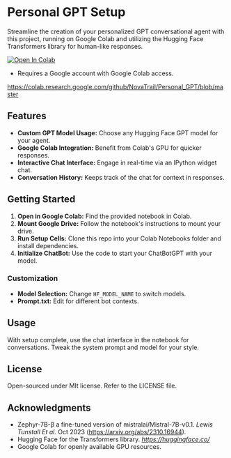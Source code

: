 # Personal GPT Setup

Streamline the creation of your personalized GPT conversational agent with this project, running on Google Colab and utilizing the Hugging Face Transformers library for human-like responses.

[![Open In Colab](https://colab.research.google.com/assets/colab-badge.svg)](https://colab.research.google.com/github/googlecolab/colabtools/blob/master/notebooks/colab-github-demo.ipynb)
- Requires a Google account with Google Colab access.

https://colab.research.google.com/github/NovaTrail/Personal_GPT/blob/master
  
## Features

- **Custom GPT Model Usage:** Choose any Hugging Face GPT model for your agent.
- **Google Colab Integration:** Benefit from Colab's GPU for quicker responses.
- **Interactive Chat Interface:** Engage in real-time via an IPython widget chat.
- **Conversation History:** Keeps track of the chat for context in responses.

## Getting Started

1. **Open in Google Colab:** Find the provided notebook in Colab.
2. **Mount Google Drive:** Follow the notebook's instructions to mount your drive.
3. **Run Setup Cells:** Clone this repo into your Colab Notebooks folder and install dependencies.
4. **Initialize ChatBot:** Use the code to start your ChatBotGPT with your model.

### Customization
- **Model Selection:** Change `HF_MODEL_NAME` to switch models.
- **Prompt.txt:** Edit for different bot contexts.

## Usage
With setup complete, use the chat interface in the notebook for conversations. Tweak the system prompt and model for your style.


## License
Open-sourced under MIt license. Refer to the LICENSE file.

## Acknowledgments

- Zephyr-7B-β a fine-tuned version of mistralai/Mistral-7B-v0.1.
      *Lewis Tunstall Et al.* Oct 2023 (https://arxiv.org/abs/2310.16944).
- Hugging Face for the Transformers library.
      *https://huggingface.co/*
- Google Colab for openly available GPU resources.
